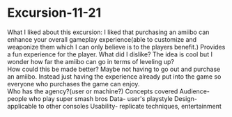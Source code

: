 # Excursion-11-21
What I liked about this excursion:
  I liked that purchasing an amiibo can enhance your overall gameplay experience(able to customize and weaponize them which I can only believe is to the players benefit.)  Provides a fun experience for the player.
 What did I dislike?
    The idea is cool but I wonder how far the amiibo can go in terms of leveling up?  
How could this be made better?
    Maybe not having to go out and purchase an amiibo.  Instead just having the experience already put into the game so everyone who purchases the game can enjoy.  
    Who has the agency?(user or machine?)
Concepts covered
  Audience-people who play super smash bros
  Data- user's playstyle
  Design- applicable to other consoles
  Usability- replicate techniques, entertainment
